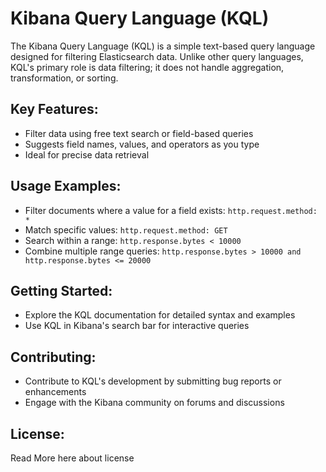 # Kibana Query Language (KQL)

The Kibana Query Language (KQL) is a simple text-based query language designed for filtering Elasticsearch data. Unlike other query languages, KQL's primary role is data filtering; it does not handle aggregation, transformation, or sorting.

## Key Features:
- Filter data using free text search or field-based queries
- Suggests field names, values, and operators as you type
- Ideal for precise data retrieval

## Usage Examples:
- Filter documents where a value for a field exists: `http.request.method: *`
- Match specific values: `http.request.method: GET`
- Search within a range: `http.response.bytes < 10000`
- Combine multiple range queries: `http.response.bytes > 10000 and http.response.bytes <= 20000`

## Getting Started:
- Explore the KQL documentation for detailed syntax and examples
- Use KQL in Kibana's search bar for interactive queries

## Contributing:
- Contribute to KQL's development by submitting bug reports or enhancements
- Engage with the Kibana community on forums and discussions

## License:
Read More here about license
